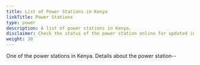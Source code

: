 ```yaml
---
title: List of Power Stations in Kenya
linkTitle: Power Stations
type: power
description: A list of power stations in Kenya.
disclaimer: Check the status of the power station online for updated information.
weight: 30
---
```

One of the power stations in Kenya. Details about the power station--